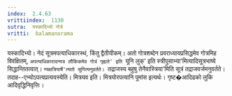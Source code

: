 ```yaml
---
index:  2.4.63
vrittiindex:  1130
sutra:  यस्कादिभ्यो गोत्रे
vritti:  balamanorama 
---
```


यस्कादिभ्यो। नेदं सूत्रमपत्याधिकारस्थं, किंतु द्वैतीयीकम्। अतो गोत्रशब्देन प्रवराध्यायप्रसिद्धमेव गोत्रमिह विवक्षितम्, `अपत्याधिकारादन्यत्र लौकिकमेव गोत्रं गृह्यते' इति `यूनि लुक्' इति स्त्रीपुसाभ्या'मित्यादिसूत्रभाष्ये सिद्धान्तितत्वात्। `ण्यक्षत्रियार्षे'त्यतो सुगित्यनुवर्तते। `तद्राजस्य बहुषु तेनैवास्त्रिया'मिति सूत्रं तद्राजवर्जमनुवर्तते। तदाह--एभ्योऽपत्यप्रत्ययस्येति। मित्रयव इति। मित्रयोरपत्यानि पुमांस इत्यर्थः। गृष्ट�आदिढको लुकि आदिवृद्धिनिवृत्तिः। 

